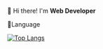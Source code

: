 👋 Hi there! I'm **Web Developer**


💪Language

[![Top Langs](https://github-readme-stats.vercel.app/api/top-langs/?username=taegyunn)](https://github.com/TaeGyunn)




